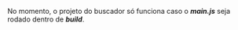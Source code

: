 No momento, o projeto do buscador só funciona caso o ___main.js___ seja rodado dentro de ___build___.
